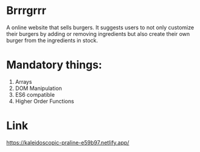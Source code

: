 # Brrrgrrr

A online website that sells burgers. It suggests users to not only customize their burgers by adding or removing ingredients but also create their own burger from the ingredients in stock.

# Mandatory things:

1. Arrays
2. DOM Manipulation
3. ES6 compatible
4. Higher Order Functions

# Link

https://kaleidoscopic-praline-e59b97.netlify.app/

